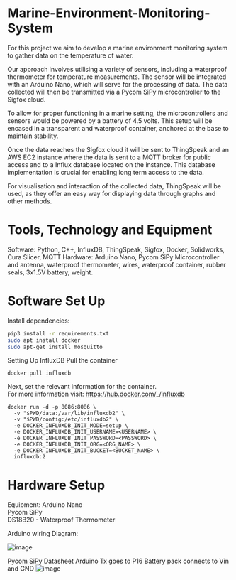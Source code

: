 # Marine-Environment-Monitoring-System

For this project we aim to develop a marine environment monitoring system to gather data on the temperature of water.

Our approach involves utilising a variety of sensors, including a waterproof thermometer for temperature measurements. The sensor will be integrated with an Arduino Nano, which will serve for the processing of data. The data collected will then be transmitted via a Pycom SiPy microcontroller to the Sigfox cloud.

To allow for proper functioning in a marine setting, the microcontrollers and sensors would be powered by a battery of 4.5 volts. This setup will be encased in a transparent and waterproof container, anchored at the base to maintain stability. 

Once the data reaches the Sigfox cloud it will be sent to ThingSpeak and an AWS EC2 instance where the data is sent to a MQTT broker for public access and to a Influx database located on the instance. This database implementation is crucial for enabling long term access to the data.

For visualisation and interaction of the collected data, ThingSpeak will be used, as they offer an easy way for displaying data through graphs and other methods. 

# Tools, Technology and Equipment
Software:
Python, C++, InfluxDB, ThingSpeak, Sigfox, Docker, Solidworks, Cura Slicer, MQTT
Hardware:
Arduino Nano, Pycom SiPy Microcontroller and antenna, waterproof thermometer, wires, waterproof container, rubber seals, 3x1.5V battery, weight.

# Software Set Up

Install dependencies:
```bash
pip3 install -r requirements.txt
sudo apt install docker
sudo apt-get install mosquitto
```

Setting Up InfluxDB
Pull the container
```
docker pull influxdb
```
Next, set the relevant information for the container.\
For more information visit: https://hub.docker.com/_/influxdb
```
docker run -d -p 8086:8086 \
  -v "$PWD/data:/var/lib/influxdb2" \
  -v "$PWD/config:/etc/influxdb2" \
  -e DOCKER_INFLUXDB_INIT_MODE=setup \
  -e DOCKER_INFLUXDB_INIT_USERNAME=<USERNAME> \
  -e DOCKER_INFLUXDB_INIT_PASSWORD=<PASSWORD> \
  -e DOCKER_INFLUXDB_INIT_ORG=<ORG_NAME> \
  -e DOCKER_INFLUXDB_INIT_BUCKET=<BUCKET_NAME> \
  influxdb:2
```

# Hardware Setup

Equipment:
Arduino Nano \
Pycom SiPy \
DS18B20 - Waterproof Thermometer 

Arduino wiring Diagram:

![image](https://github.com/igorkapusniak0/Marine-Environment-Monitoring-System/assets/114166214/d48e4518-a2b0-4354-925b-933105d0f2d6)

Pycom SiPy Datasheet
Arduino Tx goes to P16
Battery pack connects to Vin and GND
![image](https://github.com/igorkapusniak0/Marine-Environment-Monitoring-System/assets/114166214/7819c774-5575-4627-8ca1-bcad84961384)


